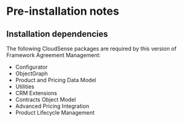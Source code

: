 # Pre-installation notes

## Installation dependencies

The following CloudSense packages are required by this version of Framework Agreement Management:

- Configurator
- ObjectGraph
- Product and Pricing Data Model
- Utilities
- CRM Extensions
- Contracts Object Model
- Advanced Pricing Integration
- Product Lifecycle Management